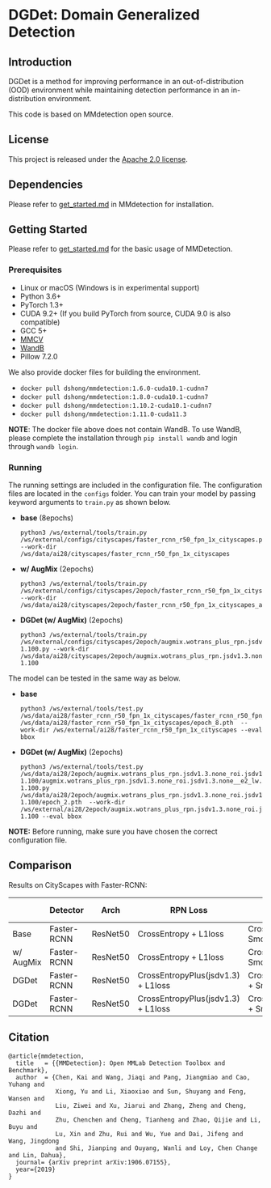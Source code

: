 # DGDet: Domain Generalized Detection

## Introduction

DGDet is a method for improving performance in an out-of-distribution (OOD) environment while maintaining detection performance in an in-distribution environment.

This code is based on MMdetection open source.

## License

This project is released under the [Apache 2.0 license](LICENSE).

## Dependencies

Please refer to [get_started.md](docs/en/get_started.md) in MMdetection for installation.

## Getting Started

Please refer to [get_started.md](docs/en/get_started.md) for the basic usage of MMDetection.

### Prerequisites

- Linux or macOS (Windows is in experimental support)
- Python 3.6+
- PyTorch 1.3+
- CUDA 9.2+ (If you build PyTorch from source, CUDA 9.0 is also compatible)
- GCC 5+
- [MMCV](https://mmcv.readthedocs.io/en/latest/#installation)
- [WandB](https://wandb.ai/)
- Pillow 7.2.0

We also provide docker files for building the environment.

- `docker pull dshong/mmdetection:1.6.0-cuda10.1-cudnn7`
- `docker pull dshong/mmdetection:1.8.0-cuda10.1-cudnn7`
- `docker pull dshong/mmdetection:1.10.2-cuda10.1-cudnn7`
- `docker pull dshong/mmdetection:1.11.0-cuda11.3`

**NOTE**: The docker file above does not contain WandB. 
To use WandB, please complete the installation through `pip install wandb` and login through `wandb login`.

### Running

The running settings are included in the configuration file. 
The configuration files are located in the `configs` folder.
You can train your model by passing keyword arguments to `train.py` as shown below.

* **base** (8epochs)
  ```shell
  python3 /ws/external/tools/train.py /ws/external/configs/cityscapes/faster_rcnn_r50_fpn_1x_cityscapes.py --work-dir /ws/data/ai28/cityscapes/faster_rcnn_r50_fpn_1x_cityscapes
  ```

* **w/ AugMix** (2epochs)
  ```shell
  python3 /ws/external/tools/train.py /ws/external/configs/cityscapes/2epoch/faster_rcnn_r50_fpn_1x_cityscapes_augmix.py --work-dir /ws/data/ai28/cityscapes/2epoch/faster_rcnn_r50_fpn_1x_cityscapes_augmix
  ```

* **DGDet (w/ AugMix)** (2epochs)
  ```shell
  python3 /ws/external/tools/train.py /ws/external/configs/cityscapes/2epoch/augmix.wotrans_plus_rpn.jsdv1.3.none_roi.jsdv1.3.none__e2_lw.1e-1.100.py --work-dir /ws/data/ai28/cityscapes/2epoch/augmix.wotrans_plus_rpn.jsdv1.3.none_roi.jsdv1.3.none__e2_lw.1e-1.100
  ```

The model can be tested in the same way as below.

* **base**
  ```shell
  python3 /ws/external/tools/test.py /ws/data/ai28/faster_rcnn_r50_fpn_1x_cityscapes/faster_rcnn_r50_fpn_1x_cityscapes.py /ws/data/ai28/faster_rcnn_r50_fpn_1x_cityscapes/epoch_8.pth  --work-dir /ws/external/ai28/faster_rcnn_r50_fpn_1x_cityscapes --eval bbox
  ```
  
* **DGDet (w/ AugMix)** (2epochs)
  ```shell
  python3 /ws/external/tools/test.py /ws/data/ai28/2epoch/augmix.wotrans_plus_rpn.jsdv1.3.none_roi.jsdv1.3.none__e2_lw.1e-1.100/augmix.wotrans_plus_rpn.jsdv1.3.none_roi.jsdv1.3.none__e2_lw.1e-1.100.py /ws/data/ai28/2epoch/augmix.wotrans_plus_rpn.jsdv1.3.none_roi.jsdv1.3.none__e2_lw.1e-1.100/epoch_2.pth  --work-dir /ws/external/ai28/2epoch/augmix.wotrans_plus_rpn.jsdv1.3.none_roi.jsdv1.3.none__e2_lw.1e-1.100 --eval bbox
  ```

**NOTE:** Before running, make sure you have chosen the correct configuration file.

## Comparison

Results on CityScapes with Faster-RCNN:

|           | Detector    | Arch     | RPN Loss                           | RoI Loss                                 | Lambda weight      | Clean mAP(%) | Corruption mPC(%) |
|-----------|-------------|----------|------------------------------------|------------------------------------------|--------------------|--------------|-------------------|
| Base      | Faster-RCNN | ResNet50 | CrossEntropy + L1loss              | CrossEntropy + SmoothL1loss              | -                  | 40.6         | 11.0              |
| w/ AugMix | Faster-RCNN | ResNet50 | CrossEntropy + L1loss              | CrossEntropy + SmoothL1loss              | -                  | 42.8         | 16.0              |
| DGDet     | Faster-RCNN | ResNet50 | CrossEntropyPlus(jsdv1.3) + L1loss | CrossEntropyPlus(jsdv1.3) + SmoothL1loss | 0.1(RPN), 100(RoI) | 40.2         | 20.9              |
| DGDet     | Faster-RCNN | ResNet50 | CrossEntropyPlus(jsdv1.3) + L1loss | CrossEntropyPlus(jsdv1.3) + SmoothL1loss | 0.1(RPN), 10(RoI)  | 43.0         | 20.0              |

## Citation

```
@article{mmdetection,
  title   = {{MMDetection}: Open MMLab Detection Toolbox and Benchmark},
  author  = {Chen, Kai and Wang, Jiaqi and Pang, Jiangmiao and Cao, Yuhang and
             Xiong, Yu and Li, Xiaoxiao and Sun, Shuyang and Feng, Wansen and
             Liu, Ziwei and Xu, Jiarui and Zhang, Zheng and Cheng, Dazhi and
             Zhu, Chenchen and Cheng, Tianheng and Zhao, Qijie and Li, Buyu and
             Lu, Xin and Zhu, Rui and Wu, Yue and Dai, Jifeng and Wang, Jingdong
             and Shi, Jianping and Ouyang, Wanli and Loy, Chen Change and Lin, Dahua},
  journal= {arXiv preprint arXiv:1906.07155},
  year={2019}
}
```
